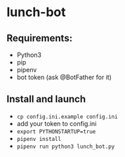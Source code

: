 # lunch-bot

## Requirements:
- Python3
- pip
- pipenv
- bot token (ask @BotFather for it)

## Install and launch
- `cp config.ini.example config.ini`
- add your token to config.ini
- `export PYTHONSTARTUP=true`
- `pipenv install`
- `pipenv run python3 lunch_bot.py`

